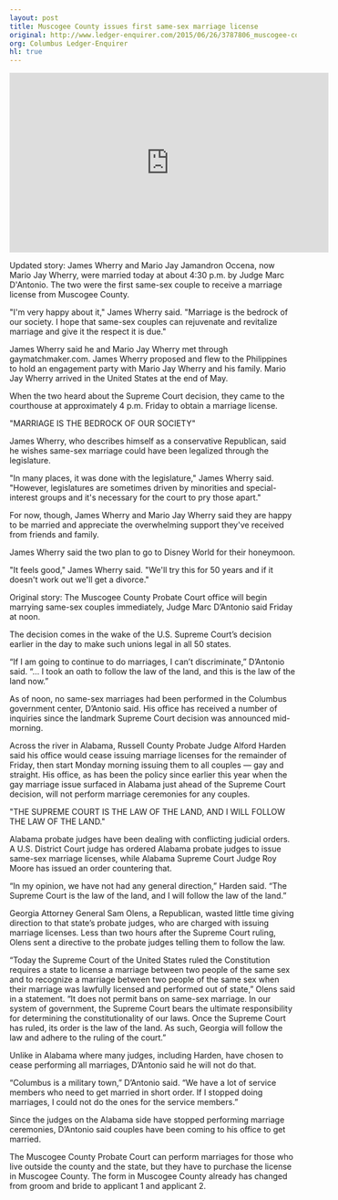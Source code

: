 ```yaml
---
layout: post
title: Muscogee County issues first same-sex marriage license
original: http://www.ledger-enquirer.com/2015/06/26/3787806_muscogee-county-immediately-prepared.html?rh=1
org: Columbus Ledger-Enquirer
hl: true
---
```


<iframe width="560" height="315" src="https://www.youtube.com/embed/vtrbvD22CEQ" frameborder="0" allowfullscreen></iframe>

Updated story: James Wherry and Mario Jay Jamandron Occena, now Mario Jay Wherry, were married today at about 4:30 p.m. by Judge Marc D'Antonio. The two were the first same-sex couple to receive a marriage license from Muscogee County.

<!--break-->

"I'm very happy about it," James Wherry said. "Marriage is the bedrock of our society. I hope that same-sex couples can rejuvenate and revitalize marriage and give it the respect it is due."

James Wherry said he and Mario Jay Wherry met through gaymatchmaker.com. James Wherry proposed and flew to the Philippines to hold an engagement party with Mario Jay Wherry and his family. Mario Jay Wherry arrived in the United States at the end of May.

When the two heard about the Supreme Court decision, they came to the courthouse at approximately 4 p.m. Friday to obtain a marriage license.

<span class="quote">"MARRIAGE IS THE BEDROCK OF OUR SOCIETY"</span>

James Wherry, who describes himself as a conservative Republican, said he wishes same-sex marriage could have been legalized through the legislature.

"In many places, it was done with the legislature," James Wherry said. "However, legislatures are sometimes driven by minorities and special-interest groups and it's necessary for the court to pry those apart."

For now, though, James Wherry and Mario Jay Wherry said they are happy to be married and appreciate the overwhelming support they've received from friends and family.

James Wherry said the two plan to go to Disney World for their honeymoon.

"It feels good," James Wherry said. "We'll try this for 50 years and if it doesn't work out we'll get a divorce."

Original story: The Muscogee County Probate Court office will begin marrying same-sex couples immediately, Judge Marc D’Antonio said Friday at noon.

The decision comes in the wake of the U.S. Supreme Court’s decision earlier in the day to make such unions legal in all 50 states.

“If I am going to continue to do marriages, I can’t discriminate,” D’Antonio said. “… I took an oath to follow the law of the land, and this is the law of the land now.”

As of noon, no same-sex marriages had been performed in the Columbus government center, D’Antonio said. His office has received a number of inquiries since the landmark Supreme Court decision was announced mid-morning.

Across the river in Alabama, Russell County Probate Judge Alford Harden said his office would cease issuing marriage licenses for the remainder of Friday, then start Monday morning issuing them to all couples — gay and straight. His office, as has been the policy since earlier this year when the gay marriage issue surfaced in Alabama just ahead of the Supreme Court decision, will not perform marriage ceremonies for any couples.

<span class="quote">"THE SUPREME COURT IS THE LAW OF THE LAND, AND I WILL FOLLOW THE LAW OF THE LAND."</span>

Alabama probate judges have been dealing with conflicting judicial orders. A U.S. District Court judge has ordered Alabama probate judges to issue same-sex marriage licenses, while Alabama Supreme Court Judge Roy Moore has issued an order countering that.

“In my opinion, we have not had any general direction,” Harden said. “The Supreme Court is the law of the land, and I will follow the law of the land.”

Georgia Attorney General Sam Olens, a Republican, wasted little time giving direction to that state’s probate judges, who are charged with issuing marriage licenses. Less than two hours after the Supreme Court ruling, Olens sent a directive to the probate judges telling them to follow the law.

“Today the Supreme Court of the United States ruled the Constitution requires a state to license a marriage between two people of the same sex and to recognize a marriage between two people of the same sex when their marriage was lawfully licensed and performed out of state,” Olens said in a statement. “It does not permit bans on same-sex marriage. In our system of government, the Supreme Court bears the ultimate responsibility for determining the constitutionality of our laws. Once the Supreme Court has ruled, its order is the law of the land. As such, Georgia will follow the law and adhere to the ruling of the court.”

Unlike in Alabama where many judges, including Harden, have chosen to cease performing all marriages, D’Antonio said he will not do that.

“Columbus is a military town,” D’Antonio said. “We have a lot of service members who need to get married in short order. If I stopped doing marriages, I could not do the ones for the service members.”

Since the judges on the Alabama side have stopped performing marriage ceremonies, D’Antonio said couples have been coming to his office to get married.

The Muscogee County Probate Court can perform marriages for those who live outside the county and the state, but they have to purchase the license in Muscogee County. The form in Muscogee County already has changed from groom and bride to applicant 1 and applicant 2.